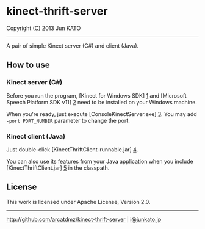 kinect-thrift-server
================================================================
Copyright (C) 2013 Jun KATO
- - - - - - - - - - - - - - - - - - - - - - - - - - - - - - - -

A pair of simple Kinect server (C#) and client (Java).

## How to use

### Kinect server (C#)

Before you run the program, [Kinect for Windows SDK] [1] and
[Microsoft Speech Platform SDK v11] [2] need to be installed
on your Windows machine.

When you're ready, just execute [ConsoleKinectServer.exe] [3].
You may add `-port PORT_NUMBER` parameter to change the port.

### Kinect client (Java)

Just double-click [KinectThriftClient-runnable.jar] [4].

You can also use its features from your Java application when
you include [KinectThriftClient.jar] [5] in the classpath.

  [1]: http://www.microsoft.com/en-us/kinectforwindows/develop/developer-downloads.aspx "Kinect for Windows SDK"
  [2]: http://www.microsoft.com/en-us/download/details.aspx?id=27226 "Microsoft Speech Platform SDK v11"
  [3]: https://github.com/arcatdmz/kinect-thrift-server/blob/master/csharp/ConsoleKinectServer/bin/Release/ConsoleKinectServer.exe "ConsoleKinectServer.exe"
  [4]: https://github.com/arcatdmz/kinect-thrift-server/blob/master/java/KinectThriftClient-runnable.jar "KinectThriftClient-runnable.jar"
  [5]: https://github.com/arcatdmz/kinect-thrift-server/blob/master/java/KinectThriftClient.jar "KinectThriftClient.jar"

## License

This work is licensed under Apache License, Version 2.0.

- - - - - - - - - - - - - - - - - - - - - - - - - - - - - - - -
http://github.com/arcatdmz/kinect-thrift-server | i@junkato.jp